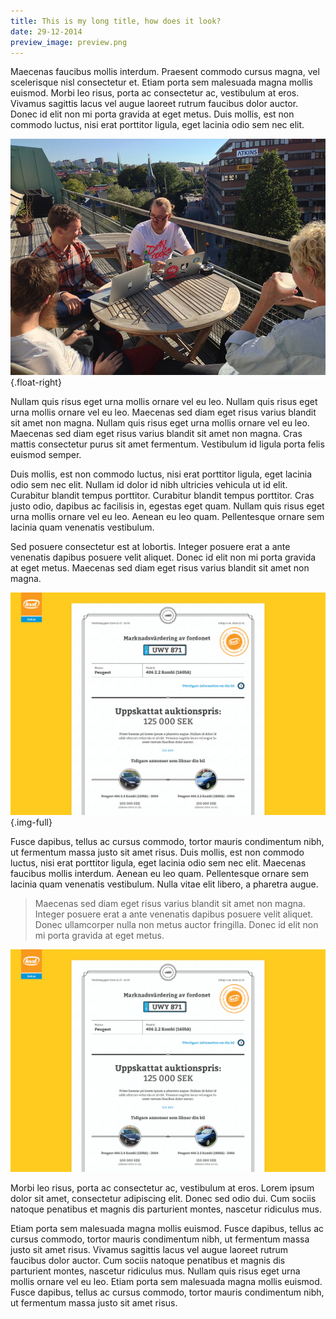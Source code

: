 ```yaml
---
title: This is my long title, how does it look?
date: 29-12-2014
preview_image: preview.png
---
```


Maecenas faucibus mollis interdum. Praesent commodo cursus magna, vel scelerisque nisl consectetur et. Etiam porta sem malesuada magna mollis euismod. Morbi leo risus, porta ac consectetur ac, vestibulum at eros. Vivamus sagittis lacus vel augue laoreet rutrum faucibus dolor auctor. Donec id elit non mi porta gravida at eget metus. Duis mollis, est non commodo luctus, nisi erat porttitor ligula, eget lacinia odio sem nec elit.

![Alt](hej.jpg?cropResize=400,300){.float-right}

Nullam quis risus eget urna mollis ornare vel eu leo. Nullam quis risus eget urna mollis ornare vel eu leo. Maecenas sed diam eget risus varius blandit sit amet non magna. Nullam quis risus eget urna mollis ornare vel eu leo. Maecenas sed diam eget risus varius blandit sit amet non magna. Cras mattis consectetur purus sit amet fermentum. Vestibulum id ligula porta felis euismod semper.

Duis mollis, est non commodo luctus, nisi erat porttitor ligula, eget lacinia odio sem nec elit. Nullam id dolor id nibh ultricies vehicula ut id elit. Curabitur blandit tempus porttitor. Curabitur blandit tempus porttitor. Cras justo odio, dapibus ac facilisis in, egestas eget quam. Nullam quis risus eget urna mollis ornare vel eu leo. Aenean eu leo quam. Pellentesque ornare sem lacinia quam venenatis vestibulum.

Sed posuere consectetur est at lobortis. Integer posuere erat a ante venenatis dapibus posuere velit aliquet. Donec id elit non mi porta gravida at eget metus. Maecenas sed diam eget risus varius blandit sit amet non magna.

![Alt text](kvd.jpg){.img-full}

Fusce dapibus, tellus ac cursus commodo, tortor mauris condimentum nibh, ut fermentum massa justo sit amet risus. Duis mollis, est non commodo luctus, nisi erat porttitor ligula, eget lacinia odio sem nec elit. Maecenas faucibus mollis interdum. Aenean eu leo quam. Pellentesque ornare sem lacinia quam venenatis vestibulum. Nulla vitae elit libero, a pharetra augue.

> Maecenas sed diam eget risus varius blandit sit amet non magna. Integer posuere erat a ante venenatis dapibus posuere velit aliquet. Donec ullamcorper nulla non metus auctor fringilla. Donec id elit non mi porta gravida at eget metus.

![](preview.png)

Morbi leo risus, porta ac consectetur ac, vestibulum at eros. Lorem ipsum dolor sit amet, consectetur adipiscing elit. Donec sed odio dui. Cum sociis natoque penatibus et magnis dis parturient montes, nascetur ridiculus mus.

Etiam porta sem malesuada magna mollis euismod. Fusce dapibus, tellus ac cursus commodo, tortor mauris condimentum nibh, ut fermentum massa justo sit amet risus. Vivamus sagittis lacus vel augue laoreet rutrum faucibus dolor auctor. Cum sociis natoque penatibus et magnis dis parturient montes, nascetur ridiculus mus. Nullam quis risus eget urna mollis ornare vel eu leo. Etiam porta sem malesuada magna mollis euismod. Fusce dapibus, tellus ac cursus commodo, tortor mauris condimentum nibh, ut fermentum massa justo sit amet risus.
